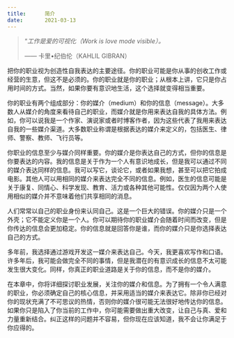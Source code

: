 ```yaml
---
title:      简介
date:       2021-03-13
---
```


> “*工作是爱的可视化（Work is love mode visible）。*
>
> —— 卡里•纪伯伦（KAHLIL GIBRAN）

把你的职业视为创造性自我表达的主要途径。你的职业可能是你从事的创收工作或经营的生意，但这不是必须的。你的职业就是你的职业；从根本上讲，它只是你占用时间的方式。当然，如果你要有意识地生活，这个选择就变得相当重要。

你的职业有两个组成部分：你的媒介（medium）和你的信息（message）。大多数人从媒介的角度来看待自己的职业，而媒介就是你用来表达自我的具体方法。例如，你可以说我是一个作家、演说家或者时博客作者，因为这些代表了我用来表达自我的一些媒介渠道。大多数职业称谓是根据表达的媒介来定义的，包括医生、律师、警察、教师、飞行员等。

你职业的信息至少与媒介同样重要。你的媒介是你表达自己的方式，但你的信息是你要表达的内容。我的信息是关于作为一个人有意识地成长，但是我可以通过不同的媒介表达同样的信息。我可以写它，谈论它，或者如果我想，甚至可以把它拍成电影。其他人可以用相同的媒介来表达完全不同的信息。例如，医生的信息可能是关于康复、同情心、科学发现、教育、活力或各种其他可能性。仅仅因为两个人使用相似的媒介并不意味着他们共享相同的消息。

人们常常以自己的职业身份来认同自己。这是一个巨大的错误。你的媒介只是一个外壳；它不能定义你是一个人。你可以期待你的职业媒介会随着时间而改变，但是你传达的信息会更加稳定。你的信息就是回答你是谁，而你的媒介只是你选择表达自己的方式。

多年前，我选择通过游戏开发这一媒介来表达自己。今天，我更喜欢写作和口语。许多年后，我可能会做完全不同的事情，但是我潜在的有意识成长的信息不太可能发生很大变化。同样，你真正的职业道路是关于你的信息，而不是你的媒介。

在本章中，你将详细探讨职业发展，关注你的媒介和信息。为了拥有一个令人满意的职业，你必须确定自己的核心信息，并采用适当的媒介来表达它。除非你已经对你的现状充满了不可思议的热情，否则你的媒介很可能无法很好地传达你的信息。如果你只是陷入了你当前的工作中，你可能需要做出重大改变，让自己与真、爱和力量重新结合。纠正这样的问题并不容易，但你现在应该知道，我不会让你满足于你应得的。

